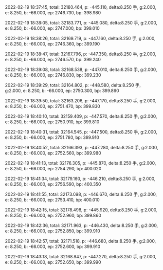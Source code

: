 2022-02-19 18:37:45, total: 32180.464, p: -445.110, delta:8.250 手, g:2.000, e: 8.250, b: -66.000, ep: 2746.730, bp: 398.980

2022-02-19 18:38:05, total: 32183.771, p: -445.080, delta:8.250 手, g:2.000, e: 8.250, b: -66.000, ep: 2747.000, bp: 399.010

2022-02-19 18:38:26, total: 32169.719, p: -447.160, delta:8.250 手, g:2.000, e: 8.250, b: -66.000, ep: 2746.360, bp: 399.190

2022-02-19 18:38:47, total: 32167.796, p: -447.350, delta:8.250 手, g:2.000, e: 8.250, b: -66.000, ep: 2746.570, bp: 399.240

2022-02-19 18:39:08, total: 32168.538, p: -447.010, delta:8.250 手, g:2.000, e: 8.250, b: -66.000, ep: 2746.830, bp: 399.230

2022-02-19 18:39:29, total: 32164.802, p: -448.580, delta:8.250 手, g:2.000, e: 8.250, b: -66.000, ep: 2750.300, bp: 399.860

2022-02-19 18:39:50, total: 32163.206, p: -447.170, delta:8.250 手, g:2.000, e: 8.250, b: -66.000, ep: 2751.470, bp: 399.830

2022-02-19 18:40:10, total: 32159.409, p: -447.570, delta:8.250 手, g:2.000, e: 8.250, b: -66.000, ep: 2750.910, bp: 399.810

2022-02-19 18:40:31, total: 32164.545, p: -447.500, delta:8.250 手, g:2.000, e: 8.250, b: -66.000, ep: 2751.780, bp: 399.910

2022-02-19 18:40:52, total: 32166.393, p: -447.280, delta:8.250 手, g:2.000, e: 8.250, b: -66.000, ep: 2752.560, bp: 399.980

2022-02-19 18:41:13, total: 32176.305, p: -445.870, delta:8.250 手, g:2.000, e: 8.250, b: -66.000, ep: 2754.290, bp: 400.020

2022-02-19 18:41:34, total: 32179.160, p: -446.210, delta:8.250 手, g:2.000, e: 8.250, b: -66.000, ep: 2756.590, bp: 400.350

2022-02-19 18:41:55, total: 32173.098, p: -446.670, delta:8.250 手, g:2.000, e: 8.250, b: -66.000, ep: 2753.410, bp: 400.010

2022-02-19 18:42:15, total: 32178.498, p: -445.920, delta:8.250 手, g:2.000, e: 8.250, b: -66.000, ep: 2752.960, bp: 399.860

2022-02-19 18:42:36, total: 32171.963, p: -446.430, delta:8.250 手, g:2.000, e: 8.250, b: -66.000, ep: 2752.850, bp: 399.910

2022-02-19 18:42:57, total: 32171.518, p: -446.680, delta:8.250 手, g:2.000, e: 8.250, b: -66.000, ep: 2752.600, bp: 399.910

2022-02-19 18:43:18, total: 32168.847, p: -447.270, delta:8.250 手, g:2.000, e: 8.250, b: -66.000, ep: 2752.650, bp: 399.990